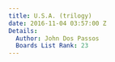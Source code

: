 ```yaml
---
title: U.S.A. (trilogy)
date: 2016-11-04 03:57:00 Z
Details:
  Author: John Dos Passos
  Boards List Rank: 23
---
```


